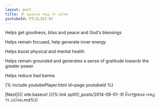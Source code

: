 ```yaml
---
layout: post
title: ૐ મ્હારાંઘ્યા નમહ ૧૧ ટાઈમ્સ
youtubeId: PTLZLIEI-0Y
---
```

 
 
Helps get goodness, bliss and peace and God's blessings
 
Helps remain focused, help generate inner energy 
 
Helps boost physical and mental health 
 
Helps remain grounded and generates a sense of gratitude towards the greater power 
 
Helps reduce bad karma
 
 
 
 


{% include youtubePlayer.html id=page.youtubeId %}
 
[Next]({{ site.baseurl }}{% link  split1/_posts/2014-08-01-ૐ નિરજીવાયા નમહ ૧૧ ટાઈમ્સ.md%})
 

